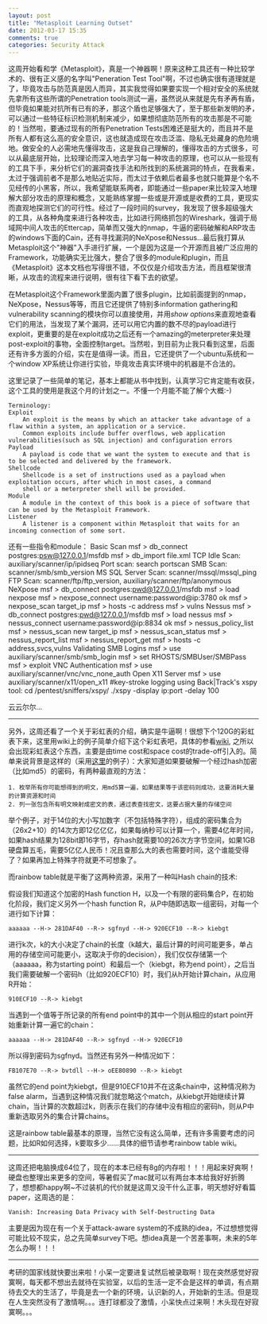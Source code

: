 ```yaml
---
layout: post
title: "Metasploit Learning Outset"
date: 2012-03-17 15:35
comments: true
categories: Security Attack 
---
```


这周开始看和学《Metasploit》，真是一个神器啊！原来这种工具还有一种比较学术的、很有正义感的名字叫"Peneration Test Tool"啊，不过也确实很有道理就是了，毕竟攻击与防范真是因人而异，其实我觉得如果要实现一个相对安全的系统就先拿所有这些所谓的Penetration tools测试一遍，虽然说从来就是先有矛再有盾，但毕竟如果能对抗所有已有的矛，那这个盾也足够强大了，至于那些新发明的矛，可以通过一些特征标识检测机制来减少，如果想彻底防范所有的攻击那是不可能的！当然啦，要通过现有的所有Penetration Tests困难还是挺大的，而且并不是所有人都有这么高的安全意识，这也就造成现在攻击泛滥、隐私无处藏身的危险境地。做安全的人必需地先懂得攻击，这是我自己理解的，懂得攻击的方式很多，可以从最底层开始，比较理论而深入地去学习每一种攻击的原理，也可以从一些现有的工具下手，来分析它们的漏洞查找手法和所找到的系统漏洞的特点，在我看来，太过于强调前者不是那么地贴近实际，而太过于依赖后者最多也就只能算是个名不见经传的小黑客，所以，我希望能联系两者，即能通过一些paper来比较深入地理解大部分攻击的原理和概念，又能熟练掌握一些或是开源或是收费的工具，更现实而直观地探测它们的可行性。经过了一段时间的survey，我发现了很多超级强大的工具，从各种角度来进行各种攻击，比如进行网络抓包的Wireshark，强调于局域网中间人攻击的Ettercap，简单而又强大的nmap，牛逼的密码破解和ARP攻击的windows下面的Cain，还有寻找漏洞的NeXpose和Nessus...最后我打算从Metasploit这个"神器"入手进行扩展，一个是因为这是一个开源而且被广泛应用的Framework，功能确实无比强大，整合了很多的module和plugin，而且《Metasploit》这本文档也写得很不错，不仅仅是介绍攻击方法，而且框架很清晰，从攻击的流程来进行说明，很有往下看下去的欲望。

<!-- more -->

在Metasploit这个Framework里面内置了很多plugin，比如前面提到的nmap，NeXpose，Nessus等等，而且它还提供了特别多information gathering和vulnerability scanning的模块你可以直接使用，并用*show options*来直观地查看它们的用法，当发现了某个漏洞，还可以用它内置的数不尽的payload进行exploit，更重要的是在exploit成功之后还有一个amazing的meterpreter来处理post-exploit的事物，全面控制target。当然啦，到目前为止我只看到这里，后面还有许多方面的介绍，实在是值得一读。而且，它还提供了一个ubuntu系统和一个window XP系统让你进行实验，毕竟攻击真实环境中的机器是不合法的。

这里记录了一些简单的笔记，基本上都能从书中找到，认真学习它肯定能有收获，这个工具的使用是我这个月的计划之一。不懂一个月能不能了解个大概:-)

    Terminology:
	Exploit
	    An exploit is the means by which an attacker take advantage of a flaw within a system, an application or a service.
	    Common exploits include buffer overflows, web application vulnerabilities(such as SQL injection) and configuration errors
	Payload
	    A payload is code that we want the system to execute and that is to be selected and delivered by the framework.
	Shellcode
	    Shellcode is a set of instructions used as a payload when exploitation occurs, after which in most cases, a command 
	    shell or a meterpreter shell will be provided.
	Module
	    A module in the context of this book is a piece of software that can be used by the Metasploit Framework.
	Listener
	    A listener is a component within Metasploit that waits for an incoming connection of some sort.

还有一些指令和module：
    Basic Scan
	msf > db_connect postgres:psw@127.0.0.1/msfdb
	msf > db_import file.xml
	TCP Idle Scan: auxiliary/scanner/ip/ipidseq
	Port scan: search portscan
	SMB Scan: scanner/smb/smb_version
	MS SQL Server Scan: scanner/mssql/mssql_ping
	FTP Scan: scanner/ftp/ftp_version, auxiliary/scanner/ftp/anonymous
    NeXpose
	msf > db_connect postgres:pwd@127.0.0.1/msfdb
	msf > load nexpose
	msf > nexpose_connect username:password@ip:3780 ok
	msf > nexpose_scan target_ip
	msf > hosts -c address
	msf > vulns
    Nessus
	msf > db_connect postgres:pwd@127.0.0.1/msfdb
	msf > load nessus
	msf > nessus_connect username:password@ip:8834 ok
	msf > nessus_policy_list
	msf > nessus_scan new <policy id> <scan name> target_ip
	msf > nessus_scan_status
	msf > nessus_report_list
	msf > nessus_report_get <ID>
	msf > hosts -c address,svcs,vulns
    Validating SMB Logins
	msf > use auxiliary/scanner/smb/smb_login
	msf > set RHOSTS/SMBUser/SMBPass
	msf > exploit
    VNC Authentication
	msf > use auxiliary/scanner/vnc/vnc_none_auth
    Open X11 Server
	msf > use auxiliary/scanner/x11/open_x11
	#key-stroke logging using Back|Track's xspy tool:
	cd /pentest/sniffers/xspy/
	./xspy -display ip:port -delay 100

云云尔尔...

- - - - - - - - 

另外，这周还看了一个关于彩虹表的介绍，确实是牛逼啊！很想下个120G的彩虹表下来，这里用wiki上的例子简单介绍下这个彩虹表吧，具体的参看[wiki](http://en.wikipedia.org/wiki/Rainbow_table "wiki"), 之所以会出现彩虹表这个东西，主要是由time cost和space cost的trade-off引入的。简单来说背景是这样的（采用[这里](http://www.ha97.com/4009.html "rainbow table")的例子）：大家知道如果要破解一个经过hash加密（比如md5）的密码，有两种最直观的方法：
 
    1. 枚举所有你可能想得到的明文，用md5算一遍，如果结果等于该密码则成功，这要消耗大量的计算资源和时间
    2. 列一张包含所有明文映射成密文的表，通过表查找密文，这要占据大量的存储空间

举个例子，对于14位的大小写加数字（不包括特殊字符），组成的密码集合为（26x2+10）的14次方即12亿亿亿，如果每纳秒可以计算一个，需要4亿年时间，如果hash结果为128bit即16字节，存hash就需要10的26次方字节空间，如果1GB硬盘算五毛，需要5亿亿人民币！况且查那么大的表也需要时间，这个谁能受得了？如果再加上特殊字符就更不可想象了。

而rainbow table就是平衡了这两种资源，采用了一种叫Hash chain的技术:

假设我们知道这个加密的Hash function H，以及一个有限的密码集合P，在初始化阶段，我们定义另外一个hash function R，从P中随即选取一组密码，对每一个进行如下计算：
    
    aaaaaa --H-> 281DAF40 --R-> sgfnyd --H-> 920ECF10 --R-> kiebgt

进行k次，k的大小决定了chain的长度（k越大，最后计算的时间可能更多，单占用的存储空间可能更小，这取决于你的decision），我们仅仅存储第一个（aaaaaa，称为starting point）和最后一个（kiebgt，称为end point），之后当我们需要破解一个密码h（比如920ECF10）时，我们从h开始计算chain，从应用R开始：

    910ECF10 --R-> kiebgt

当遇到一个值等于所记录的所有end point中的其中一个则从相应的start point开始重新计算一遍它的chain：

    aaaaaa --H-> 281DAF40 --R-> sgfnyd --H-> 920ECF10

所以得到密码为sgfnyd。当然还有另外一种情况如下：

    FB107E70 --R-> bvtdll --H-> oEE80890 --R-> kiebgt

虽然它的end point为kiebgt，但是910ECF10并不在这条chain中，这种情况称为false alarm，当遇到这种情况我们就忽略这个match，从kiebgt开始继续计算chain，当计算的次数超过k，则表示在我们的存储中没有相应的密码h，则从P中重新选取另外的集合计算chains。

这是rainbow table最基本的原理，当然它没有这么简单，还有许多需要考虑的问题，比如R如何选择，k要取多少……具体的细节请参考rainbow table wiki。

- - - - - - - -

这周还把电脑换成64位了，现在的本本已经有8g的内存啦！！！用起来好爽啊！硬盘也整理出来更多的空间，等暑假买了mac就可以有两台本本给我好好折腾了，想想都happy啊~不过装机的代价就是这周又没干什么正事，明天想好好看篇paper，这周选的是：

    Vanish: Increasing Data Privacy with Self-Destructing Data

主要是因为现在有一个关于attack-aware system的不成熟的idea，不过想想觉得可能比较不现实，总之先简单survey下吧。想idea真是一个苦差事啊，未来的5年怎么办啊！！！

- - - - - - - -

考研的国家线就快要出来啦！小呆一定要进复试然后被录取啊！现在突然感觉好寂寞啊，每天都不想出去就待在实验室，以后的生活一定不会是这样的单调，有点期待去交大的生活了，毕竟是去一个新的环境，认识新的人，开始新的生活。但是现在人生突然没有了激情啊。。。连打球都没了激情，小呆快点过来啊！木头现在好寂寞啊。。。
    
